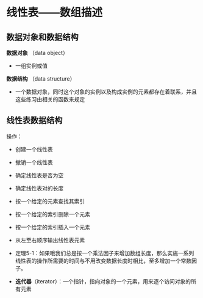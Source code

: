 # 线性表——数组描述


## 数据对象和数据结构

**数据对象** （data object）

- 一组实例或值

**数据结构** （data structure）

- 一个数据对象，同时这个对象的实例以及构成实例的元素都存在着联系，并且这些练习由相关的函数来规定


## 线性表数据结构

操作：

- 创建一个线性表
- 撤销一个线性表
- 确定线性表是否为空
- 确定线性表对的长度
- 按一个给定的元素查找其索引
- 按一个给定的索引删除一个元素
- 按一个给定的索引插入一个元素
- 从左至右顺序输出线性表元素

- 定理5-1：如果哦我们总是按一个乘法因子来增加数组长度，那么实施一系列线性表的操作所需要的时间与不用改变数据长度时相比，至多增加一个常数因子。

- **迭代器**（iterator）：一个指针，指向对象的一个元素，用来逐个访问对象的所有元素